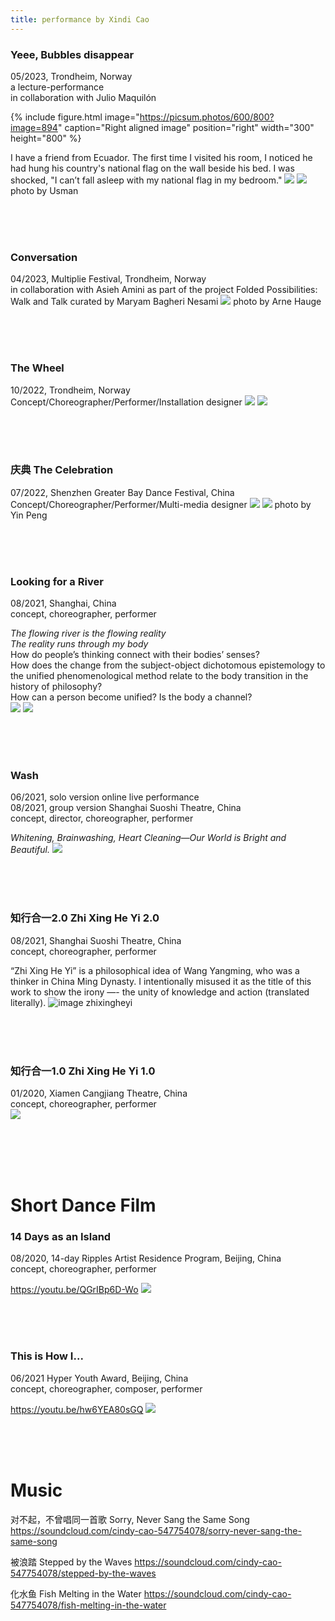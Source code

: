 ```yaml
---
title: performance by Xindi Cao
---
```



### Yeee, Bubbles disappear
05/2023, Trondheim, Norway  
a lecture-performance  
in collaboration with Julio Maquilón

{% include figure.html image="https://picsum.photos/600/800?image=894" caption="Right aligned image" position="right" width="300" height="800" %}

I have a friend from Ecuador. The first time I visited his room, I noticed he had hung his country's national flag on the wall beside his bed. I was shocked, "I can’t fall asleep with my national flag in my bedroom." 
![](assets/img/bubble1.jpg)
![](assets/img/bubble2.jpg)
photo by Usman

<br/> 
<br/>
<br/>

### Conversation
04/2023, Multiplie Festival, Trondheim, Norway  
in collaboration with Asieh Amini as part of the project Folded Possibilities: Walk and Talk curated by Maryam Bagheri Nesami
![](assets/img/conversation.JPG)
photo by Arne Hauge

<br/>
<br/>
<br/> 

### The Wheel
10/2022, Trondheim, Norway  
Concept/Choreographer/Performer/Installation designer
![](assets/img/wheel1.PNG)
![](assets/img/wheel2.PNG)

<br/> 
<br/>
<br/>

### 庆典 The Celebration
07/2022, Shenzhen Greater Bay Dance Festival, China  
Concept/Choreographer/Performer/Multi-media designer
![](assets/img/qingdian1.JPG)
![](assets/img/qingdian2.JPG)
photo by Yin Peng

<br/> 
<br/>
<br/>

### Looking for a River 
08/2021, Shanghai, China  
concept, choreographer, performer  

*The flowing river is the flowing reality  
The reality runs through my body*  
How do people’s thinking  connect with their bodies’ senses?  
How does the change from the subject-object dichotomous epistemology to the unified phenomenological method relate to the body transition in the history of philosophy?  
How can a person become unified? Is the body a channel?  
![](assets/img/river1.png)
![](assets/img/river2.png)

<br/> 
<br/>
<br/>

### Wash
06/2021, solo version online live performance  
08/2021, group version Shanghai Suoshi Theatre, China  
concept, director, choreographer, performer  

*Whitening, Brainwashing, Heart Cleaning—Our World is Bright and Beautiful.*
![](assets/img/wash2.png)

<br/> 
<br/>
<br/>

### 知行合一2.0 Zhi Xing He Yi 2.0 
08/2021, Shanghai Suoshi Theatre, China  
concept, choreographer, performer  

“Zhi Xing He Yi” is a philosophical idea of Wang Yangming, who was a thinker in China Ming Dynasty. I intentionally  misused it as the title of this work to show the irony —- the unity of knowledge and action (translated literally).
![image zhixingheyi](/assets/img/zhixingheyi.png)

<br/> 
<br/>
<br/>

### 知行合一1.0 Zhi Xing He Yi 1.0 
01/2020, Xiamen Cangjiang Theatre, China  
concept, choreographer, performer  
![](assets/img/zhixingheyi1.JPG)

<br/> 
<br/>
<br/>  
<br/> 

# Short Dance Film

### 14 Days as an Island 
08/2020, 14-day Ripples Artist Residence Program, Beijing, China  
concept, choreographer, performer  

 <https://youtu.be/QGrIBp6D-Wo>
 ![](assets/img/gudao.png)

<br/> 
<br/>
<br/> 

### This is How I... 
06/2021 Hyper Youth Award, Beijing, China  
concept, choreographer, composer, performer 

<https://youtu.be/hw6YEA80sGQ>
 ![](assets/img/howi.png)

<br/> 
<br/>
<br/> 

# Music

对不起，不曾唱同一首歌 Sorry, Never Sang the Same Song <https://soundcloud.com/cindy-cao-547754078/sorry-never-sang-the-same-song>

被浪踏 Stepped by the Waves <https://soundcloud.com/cindy-cao-547754078/stepped-by-the-waves>

化水鱼 Fish Melting in the Water <https://soundcloud.com/cindy-cao-547754078/fish-melting-in-the-water>


